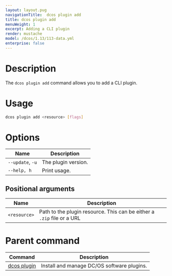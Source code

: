 ```yaml
---
layout: layout.pug
navigationTitle:  dcos plugin add
title: dcos plugin add
menuWeight: 1
excerpt: Adding a CLI plugin
render: mustache
model: /dcos/1.13/113-data.yml
enterprise: false
---
```



# Description

The `dcos plugin add` command allows you to add a CLI plugin.

# Usage

```bash
dcos plugin add <resource> [flags]
```

# Options

| Name |  Description |
|---------|-------------|
| `--update`, `-u`     | The plugin version. |
| `--help, h`     | Print usage. |

## Positional arguments

| Name |  Description |
|---------|-------------|
| `<resource>`   |   Path to the plugin resource. This can be either a `.zip` file or a URL |

# Parent command

| Command | Description |
|---------|-------------|
| [dcos plugin](/1.13/cli/command-reference/dcos-plugin/)   | Install and manage DC/OS software plugins. |
